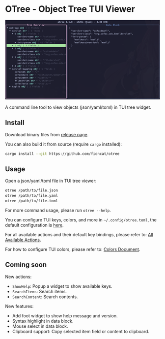 # OTree - Object Tree TUI Viewer

![screenshot](assets/screenshot.png)

A command line tool to view objects (json/yaml/toml) in TUI tree widget.

## Install

Download binary files from [release page](https://github.com/fioncat/otree/releases).

You can also build it from source (require `cargo` installed):

```bash
cargo install --git https://github.com/fioncat/otree
```

## Usage

Open a json/yaml/toml file in TUI tree viewer:

```bash
otree /path/to/file.json
otree /path/to/file.yaml
otree /path/to/file.toml
```

For more command usage, please run `otree --help`.

You can configure TUI keys, colors, and more in `~/.config/otree.toml`, the default configuration is [here](config/default.toml).

For all available actions and their default key bindings, please refer to: [All Available Actions](docs/actions.md).

For how to configure TUI colors, please refer to: [Colors Document](docs/colors.md).

## Coming soon

New actions:

- `ShowHelp`: Popup a widget to show available keys.
- `SearchItems`: Search items.
- `SearchContent`: Search contents.

New features:

- Add foot widget to show help message and version.
- Syntax highlight in data block.
- Mouse select in data block.
- Clipboard support: Copy selected item field or content to clipboard.

